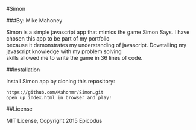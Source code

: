 #Simon

###By: Mike Mahoney

Simon is a simple javascript app that mimics the game Simon Says.  I have chosen this app to be part of my portfolio  
because it demonstrates my understanding of javascript. Dovetailing my javascript knowledge with my problem solving  
skills allowed me to write the game in 36 lines of code.

##Installation

Install Simon app by cloning this repository:
```
https://github.com/Mahonmr/Simon.git  
open up index.html in browser and play!
```

##License

MIT License, Copyright 2015 Epicodus
